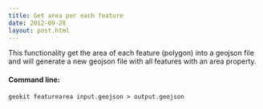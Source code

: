 ```yaml
---
title: Get area per each feature
date: 2012-09-28
layout: post.html
---
```


This functionality get the area of each feature (polygon) into a geojson file and will generate a new geojson file with all features with an area property.

#### Command line:

```geokit featurearea input.geojson > output.geojson```